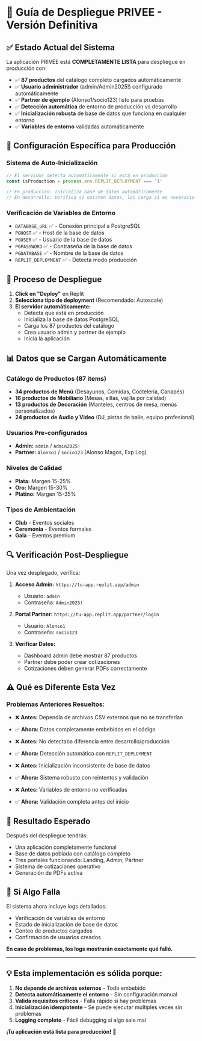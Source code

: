 # 🚀 Guía de Despliegue PRIVEE - Versión Definitiva

## ✅ Estado Actual del Sistema

La aplicación PRIVEE está **COMPLETAMENTE LISTA** para despliegue en producción con:

- ✅ **87 productos** del catálogo completo cargados automáticamente
- ✅ **Usuario administrador** (admin/Admin2025!) configurado automáticamente  
- ✅ **Partner de ejemplo** (Alonso1/socio123) listo para pruebas
- ✅ **Detección automática** de entorno de producción vs desarrollo
- ✅ **Inicialización robusta** de base de datos que funciona en cualquier entorno
- ✅ **Variables de entorno** validadas automáticamente

## 🔧 Configuración Específica para Producción

### Sistema de Auto-Inicialización
```typescript
// El servidor detecta automáticamente si está en producción
const isProduction = process.env.REPLIT_DEPLOYMENT === '1'

// En producción: Inicializa base de datos automáticamente
// En desarrollo: Verifica si existen datos, los carga si es necesario
```

### Verificación de Variables de Entorno
- `DATABASE_URL` ✅ - Conexión principal a PostgreSQL
- `PGHOST` ✅ - Host de la base de datos  
- `PGUSER` ✅ - Usuario de la base de datos
- `PGPASSWORD` ✅ - Contraseña de la base de datos
- `PGDATABASE` ✅ - Nombre de la base de datos
- `REPLIT_DEPLOYMENT` ✅ - Detecta modo producción

## 🎯 Proceso de Despliegue

1. **Click en "Deploy"** en Replit
2. **Selecciona tipo de deployment** (Recomendado: Autoscale)
3. **El servidor automáticamente:**
   - Detecta que está en producción
   - Inicializa la base de datos PostgreSQL
   - Carga los 87 productos del catálogo
   - Crea usuario admin y partner de ejemplo
   - Inicia la aplicación

## 📊 Datos que se Cargan Automáticamente

### Catálogo de Productos (87 items)
- **34 productos de Menú** (Desayunos, Comidas, Coctelería, Canapés)
- **16 productos de Mobiliario** (Mesas, sillas, vajilla por calidad)  
- **13 productos de Decoración** (Manteles, centros de mesa, menús personalizados)
- **24 productos de Audio y Video** (DJ, pistas de baile, equipo profesional)

### Usuarios Pre-configurados
- **Admin:** `admin` / `Admin2025!`
- **Partner:** `Alonso1` / `socio123` (Alonso Magos, Exp Log)

### Niveles de Calidad
- **Plata:** Margen 15-25%
- **Oro:** Margen 15-30%  
- **Platino:** Margen 15-35%

### Tipos de Ambientación
- **Club** - Eventos sociales
- **Ceremonia** - Eventos formales
- **Gala** - Eventos premium

## 🔍 Verificación Post-Despliegue

Una vez desplegado, verifica:

1. **Acceso Admin:** `https://tu-app.replit.app/admin`
   - Usuario: `admin`
   - Contraseña: `Admin2025!`

2. **Portal Partner:** `https://tu-app.replit.app/partner/login`
   - Usuario: `Alonso1` 
   - Contraseña: `socio123`

3. **Verificar Datos:**
   - Dashboard admin debe mostrar 87 productos
   - Partner debe poder crear cotizaciones
   - Cotizaciones deben generar PDFs correctamente

## ⚠️ Qué es Diferente Esta Vez

### Problemas Anteriores Resueltos:
- ❌ **Antes:** Dependía de archivos CSV externos que no se transferían
- ✅ **Ahora:** Datos completamente embebidos en el código

- ❌ **Antes:** No detectaba diferencia entre desarrollo/producción  
- ✅ **Ahora:** Detección automática con `REPLIT_DEPLOYMENT`

- ❌ **Antes:** Inicialización inconsistente de base de datos
- ✅ **Ahora:** Sistema robusto con reintentos y validación

- ❌ **Antes:** Variables de entorno no verificadas
- ✅ **Ahora:** Validación completa antes del inicio

## 🎉 Resultado Esperado

Después del despliegue tendrás:
- Una aplicación completamente funcional
- Base de datos poblada con catálogo completo
- Tres portales funcionando: Landing, Admin, Partner
- Sistema de cotizaciones operativo
- Generación de PDFs activa

## 🚨 Si Algo Falla

El sistema ahora incluye logs detallados:
- Verificación de variables de entorno
- Estado de inicialización de base de datos  
- Conteo de productos cargados
- Confirmación de usuarios creados

**En caso de problemas, los logs mostrarán exactamente qué falló.**

---

## 💡 Esta implementación es sólida porque:

1. **No depende de archivos externos** - Todo embebido
2. **Detecta automáticamente el entorno** - Sin configuración manual
3. **Valida requisitos críticos** - Falla rápido si hay problemas
4. **Inicialización idempotente** - Se puede ejecutar múltiples veces sin problemas
5. **Logging completo** - Fácil debugging si algo sale mal

**¡Tu aplicación está lista para producción!** 🚀